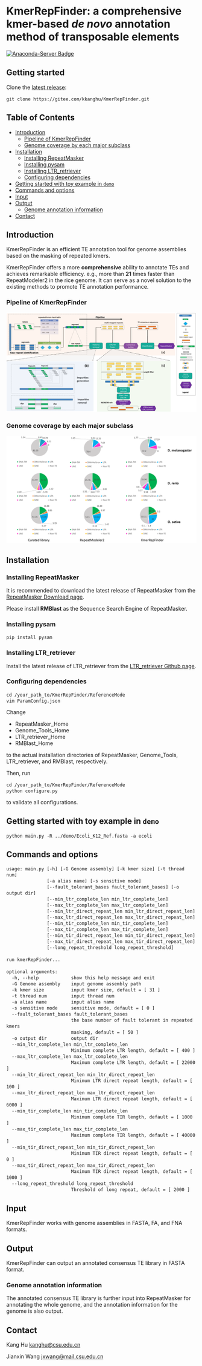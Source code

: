 # KmerRepFinder: a comprehensive kmer-based  _de novo_  annotation method of transposable elements
[![Anaconda-Server Badge](https://anaconda.org/bioconda/ltr_retriever/badges/license.svg)](https://gitee.com/kkanghu/KmerRepFinder/blob/master/LICENSE)


## Getting started
Clone the [latest release](https://github.com/yangao07/TideHunter/releases):
```
git clone https://gitee.com/kkanghu/KmerRepFinder.git
```
## Table of Contents

- [Introduction](#introduction)
  - [Pipeline of KmerRepFinder](#pipeline)
  - [Genome coverage by each major subclass](#cover_genome)
- [Installation](#install)
  - [Installing RepeatMasker](#repeatmasker)
  - [Installing pysam](#pysam)
  - [Installing LTR_retriever](#ltrretriever)
  - [Configuring dependencies](#configure)
- [Getting started with toy example in `demo`](#start)
- [Commands and options](#cmd)
- [Input](#input)
- [Output](#output)
  - [Genome annotation information](#repeatmasker_annotation_info)
- [Contact](#contact)

## <a name="introduction"></a>Introduction
KmerRepFinder is an efficient TE annotation tool for genome assemblies based on the masking of repeated kmers.

KmerRepFinder offers a more **comprehensive** ability to annotate TEs and achieves remarkable efficiency. e.g., more than **21** times faster than RepeatModeler2 in the rice genome. It can serve as a novel solution to the existing methods to promote TE annotation performance.

### <a name="pipeline"></a>Pipeline of KmerRepFinder
![输入图片说明](pic/Framework_1.png) 

### <a name="cover_genome"></a>Genome coverage by each major subclass 
![输入图片说明](pic/cover_genome_1.png)

## <a name="install"></a>Installation

### <a name="repeatmasker"></a>Installing RepeatMasker
It is recommended to download the latest release of RepeatMasker 
from the [RepeatMasker Download page](http://www.repeatmasker.org/RepeatMasker/).

Please install  **RMBlast** as the Sequence Search Engine of RepeatMasker.

### <a name="pysam"></a>Installing pysam
```
pip install pysam
```

### <a name="ltrretriever"></a>Installing LTR_retriever
Install the latest release of LTR_retriever
from the [LTR_retriever Github page](https://github.com/oushujun/LTR_retriever).

### <a name="configure"></a>Configuring dependencies
```
cd /your_path_to/KmerRepFinder/ReferenceMode
vim ParamConfig.json
```
Change
- RepeatMasker_Home
- Genome_Tools_Home
- LTR_retriever_Home
- RMBlast_Home 

to the actual installation directories of RepeatMasker, Genome_Tools, LTR_retriever, and RMBlast, respectively.

Then, run

```
cd /your_path_to/KmerRepFinder/ReferenceMode
python configure.py
```
to validate all configurations.

## <a name="start"></a>Getting started with toy example in `demo`
```
python main.py -R ../demo/Ecoli_K12_Ref.fasta -a ecoli
```

## <a name="cmd"></a>Commands and options
```
usage: main.py [-h] [-G Genome assembly] [-k kmer size] [-t thread num]
               [-a alias name] [-s sensitive mode]
               [--fault_tolerant_bases fault_tolerant_bases] [-o output dir]
               [--min_ltr_complete_len min_ltr_complete_len]
               [--max_ltr_complete_len max_ltr_complete_len]
               [--min_ltr_direct_repeat_len min_ltr_direct_repeat_len]
               [--max_ltr_direct_repeat_len max_ltr_direct_repeat_len]
               [--min_tir_complete_len min_tir_complete_len]
               [--max_tir_complete_len max_tir_complete_len]
               [--min_tir_direct_repeat_len min_tir_direct_repeat_len]
               [--max_tir_direct_repeat_len max_tir_direct_repeat_len]
               [--long_repeat_threshold long_repeat_threshold]

run kmerRepFinder...

optional arguments:
  -h, --help            show this help message and exit
  -G Genome assembly    input genome assembly path
  -k kmer size          input kmer size, default = [ 31 ]
  -t thread num         input thread num
  -a alias name         input alias name
  -s sensitive mode     sensitive mode, default = [ 0 ]
  --fault_tolerant_bases fault_tolerant_bases
                        the base number of fault tolerant in repeated kmers
                        masking, default = [ 50 ]
  -o output dir         output dir
  --min_ltr_complete_len min_ltr_complete_len
                        Minimum complete LTR length, default = [ 400 ]
  --max_ltr_complete_len max_ltr_complete_len
                        Maximum complete LTR length, default = [ 22000 ]
  --min_ltr_direct_repeat_len min_ltr_direct_repeat_len
                        Minimum LTR direct repeat length, default = [ 100 ]
  --max_ltr_direct_repeat_len max_ltr_direct_repeat_len
                        Maximum LTR direct repeat length, default = [ 6000 ]
  --min_tir_complete_len min_tir_complete_len
                        Minimum complete TIR length, default = [ 1000 ]
  --max_tir_complete_len max_tir_complete_len
                        Maximum complete TIR length, default = [ 40000 ]
  --min_tir_direct_repeat_len min_tir_direct_repeat_len
                        Minimum TIR direct repeat length, default = [ 0 ]
  --max_tir_direct_repeat_len max_tir_direct_repeat_len
                        Maximum TIR direct repeat length, default = [ 1000 ]
  --long_repeat_threshold long_repeat_threshold
                        Threshold of long repeat, default = [ 2000 ]
```


## <a name="input"></a>Input
KmerRepFinder works with genome assemblies in FASTA, FA, and FNA formats.

## <a name="output"></a>Output
KmerRepFinder can output an annotated consensus TE library in FASTA format.

### <a name="repeatmasker_annotation_info"></a>Genome annotation information
The annotated consensus TE library is further input into RepeatMasker for annotating the whole genome, and the annotation information for the genome is also output.



## <a name="contact"></a>Contact
Kang Hu kanghu@csu.edu.cn

Jianxin Wang jxwang@mail.csu.edu.cn